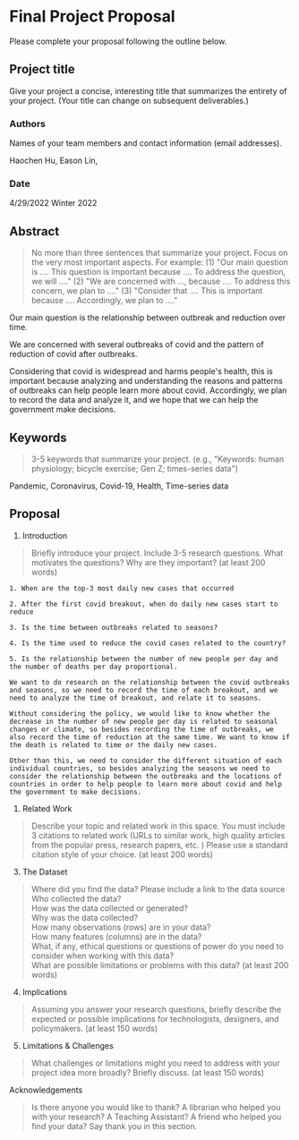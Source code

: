# Final Project Proposal

Please complete your proposal following the outline below.

## Project title

Give your project a concise, interesting title that summarizes the entirety of your project. (Your title can change on subsequent deliverables.)

### Authors

Names of your team members and contact information (email addresses).

Haochen Hu, Eason Lin, 

### Date
4/29/2022
Winter 2022
## Abstract

> No more than three sentences that summarize your project. Focus on the very most important aspects. For example: (1) "Our main question is .... This question is important because .... To address the question, we will ...." (2) "We are concerned with ..., because .... To address this concern, we plan to ...." (3) "Consider that .... This is important because .... Accordingly, we plan to ...."

Our main question is the relationship between outbreak and reduction over time.

We are concerned with several outbreaks of covid and the pattern of reduction of covid after outbreaks.

Considering that covid is widespread and harms people's health, this is important because analyzing and understanding the reasons and patterns of outbreaks can help people learn more about covid.
Accordingly, we plan to record the data and analyze it, and we hope that we can help the government make decisions. 


## Keywords

> 3-5 keywords that summarize your project.
(e.g., "Keywords: human physiology; bicycle exercise; Gen Z; times-series data") 

Pandemic, Coronavirus, Covid-19, Health, Time-series data

## Proposal

1. Introduction  

> Briefly introduce your project.  Include 3-5 research questions. What motivates the questions? Why are they important? (at least 200 words)

    1. When are the top-3 most daily new cases that occurred 
    
    2. After the first covid breakout, when do daily new cases start to reduce
    
    3. Is the time between outbreaks related to seasons?
    
    4. Is the time used to reduce the covid cases related to the country?
	
    5. Is the relationship between the number of new people per day and the number of deaths per day proportional.
    
    We want to do research on the relationship between the covid outbreaks and seasons, so we need to record the time of each breakout, and we need to analyze the time of breakout, and relate it to seasons.
    
    Without considering the policy, we would like to know whether the decrease in the number of new people per day is related to seasonal changes or climate, so besides recording the time of outbreaks, we also record the time of reduction at the same time. We want to know if the death is related to time or the daily new cases.
    
    Other than this, we need to consider the different situation of each individual countries, so besides analyzing the seasons we need to consider the relationship between the outbreaks and the locations of countries in order to help people to learn more about covid and help the government to make decisions.

1. Related Work  

> Describe your topic and related work in this space. You must include 3 citations to related work (URLs to similar work, high quality articles from the popular press, research papers, etc. ) Please use a standard citation style of your choice. (at least 200 words)

3. The Dataset

> Where did you find the data? Please include a link to the data source  
> Who collected the data?  
> How was the data collected or generated?  
> Why was the data collected?  
>How many observations (rows) are in your data?  
> How many features (columns) are in the data?  
> What, if any, ethical questions or questions of power do you need to consider when working with this data?  
> What are possible limitations or problems with this data?   (at least 200 words)

4. Implications

> Assuming you answer your research questions, briefly describe the expected or possible implications for technologists, designers, and policymakers. (at least 150 words)

5. Limitations & Challenges
>What challenges or limitations might you need to address with your project idea more broadly? Briefly discuss. (at least 150 words)

Acknowledgements
> Is there anyone you would like to thank? A librarian who helped you with your research? A Teaching Assistant? A friend who helped you find your data? Say thank you in this section.

